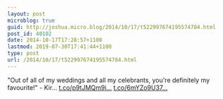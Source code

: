 ```yaml
---
layout: post
microblog: true
guid: http://joshua.micro.blog/2014/10/17/t522997674195574784.html
post_id: 40102
date: 2014-10-17T17:28:57+1100
lastmod: 2019-07-30T17:41:44+1100
type: post
url: /2014/10/17/t522997674195574784.html
---
```

"Out of all of my weddings and all my celebrants, you're definitely my favourite!" - Kir... [t.co/p9tJMQm9i...](http://t.co/p9tJMQm9i0) [t.co/6mYZo9U37...](http://t.co/6mYZo9U37C)
